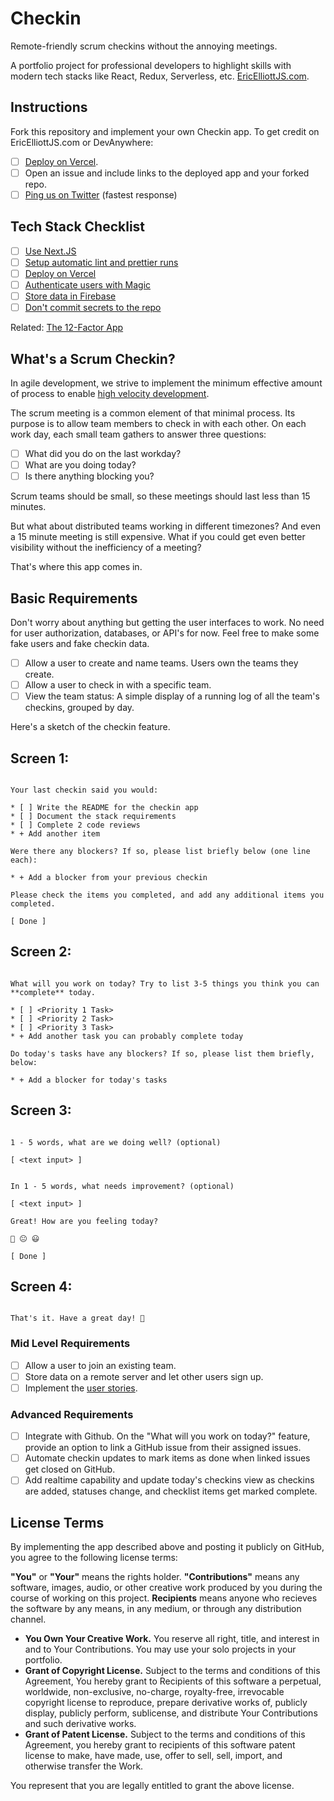 # Checkin

Remote-friendly scrum checkins without the annoying meetings.

A portfolio project for professional developers to highlight skills with modern tech stacks like React, Redux, Serverless, etc. [EricElliottJS.com](https://ericelliottjs.com).

## Instructions

Fork this repository and implement your own Checkin app. To get credit on EricElliottJS.com or DevAnywhere:

- [ ] [Deploy on Vercel](https://vercel.com/).
- [ ] Open an issue and include links to the deployed app and your forked repo.
- [ ] [Ping us on Twitter](https://twitter.com/intent/tweet?text=I%20just%20completed%20the%20Checkin%20app%20on%20EricElliottJS.com%20%40JS_Cheerleader%20%23JavaScript%20%23code) (fastest response)

## Tech Stack Checklist

- [ ] [Use Next.JS](https://nextjs.org/)
- [ ] [Setup automatic lint and prettier runs](https://medium.com/javascript-scene/streamline-code-reviews-with-eslint-prettier-6fb817a6b51d)
- [ ] [Deploy on Vercel](https://vercel.com/)
- [ ] [Authenticate users with Magic](https://magic.link/)
- [ ] [Store data in Firebase](https://firebase.google.com/)
- [ ] [Don't commit secrets to the repo](https://nextjs.org/docs/basic-features/environment-variables)

Related: [The 12-Factor App](https://12factor.net/)

## What's a Scrum Checkin?

In agile development, we strive to implement the minimum effective amount of process to enable [high velocity development](https://medium.com/javascript-scene/how-to-build-a-high-velocity-development-team-4b2360d34021).

The scrum meeting is a common element of that minimal process. Its purpose is to allow team members to check in with each other. On each work day, each small team gathers to answer three questions:

- [ ] What did you do on the last workday?
- [ ] What are you doing today?
- [ ] Is there anything blocking you?

Scrum teams should be small, so these meetings should last less than 15 minutes.

But what about distributed teams working in different timezones? And even a 15 minute meeting is still expensive. What if you could get even better visibility without the inefficiency of a meeting?

That's where this app comes in.

## Basic Requirements

Don't worry about anything but getting the user interfaces to work. No need for user authorization, databases, or API's for now. Feel free to make some fake users and fake checkin data.

- [ ] Allow a user to create and name teams. Users own the teams they create.
- [ ] Allow a user to check in with a specific team.
- [ ] View the team status: A simple display of a running log of all the team's checkins, grouped by day.

Here's a sketch of the checkin feature.

## Screen 1:

```

Your last checkin said you would:

* [ ] Write the README for the checkin app
* [ ] Document the stack requirements
* [ ] Complete 2 code reviews
* + Add another item

Were there any blockers? If so, please list briefly below (one line each):

* + Add a blocker from your previous checkin

Please check the items you completed, and add any additional items you completed.

[ Done ]

```

## Screen 2:

```

What will you work on today? Try to list 3-5 things you think you can **complete** today.

* [ ] <Priority 1 Task>
* [ ] <Priority 2 Task>
* [ ] <Priority 3 Task>
* + Add another task you can probably complete today

Do today's tasks have any blockers? If so, please list them briefly, below:

* + Add a blocker for today's tasks

```

## Screen 3:

```

1 - 5 words, what are we doing well? (optional)

[ <text input> ]


In 1 - 5 words, what needs improvement? (optional)

[ <text input> ]

Great! How are you feeling today?

🙁 😐 😃

[ Done ]

```

## Screen 4:

```

That's it. Have a great day! 🎉

```

### Mid Level Requirements

- [ ] Allow a user to join an existing team.
- [ ] Store data on a remote server and let other users sign up.
- [ ] Implement the [user stories](user-stories.md).

### Advanced Requirements

- [ ] Integrate with Github. On the "What will you work on today?" feature, provide an option to link a GitHub issue from their assigned issues.
- [ ] Automate checkin updates to mark items as done when linked issues get closed on GitHub.
- [ ] Add realtime capability and update today's checkins view as checkins are added, statuses change, and checklist items get marked complete.

## License Terms

By implementing the app described above and posting it publicly on GitHub, you agree to the following license terms:

**"You"** or **"Your"** means the rights holder. **"Contributions"** means any software, images, audio, or other creative work produced by you during the course of working on this project. **Recipients** means anyone who recieves the software by any means, in any medium, or through any distribution channel.

- **You Own Your Creative Work.** You reserve all right, title, and interest in and to Your Contributions. You may use your solo projects in your portfolio.
- **Grant of Copyright License.** Subject to the terms and conditions of this Agreement, You hereby grant to Recipients of this software a perpetual, worldwide, non-exclusive, no-charge, royalty-free, irrevocable copyright license to reproduce, prepare derivative works of, publicly display, publicly perform, sublicense, and distribute Your Contributions and such derivative works.
- **Grant of Patent License.** Subject to the terms and conditions of this Agreement, you hereby grant to recipients of this software patent license to make, have made, use, offer to sell, sell, import, and otherwise transfer the Work.

You represent that you are legally entitled to grant the above license.
